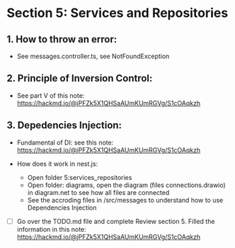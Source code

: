 # Section 5: Services and Repositories

## 1. How to throw an error:

- See messages.controller.ts, see NotFoundException

## 2. Principle of Inversion Control:

- See part V of this note: https://hackmd.io/@jPFZk5X1QHSaAUmKUmRGVg/S1cOAqkzh

## 3. Depedencies Injection:

- Fundamental of DI: see this note: https://hackmd.io/@jPFZk5X1QHSaAUmKUmRGVg/S1cOAqkzh

- How does it work in nest.js:

  - Open folder 5:services_repositories
  - Open folder: diagrams, open the diagram (files connections.drawio) in diagram.net to see how all files are connected
  - See the accroding files in /src/messages to understand how to use Dependencies Injection

- [ ] Go over the TODO.md file and complete Review section 5. Filled the information in this note: https://hackmd.io/@jPFZk5X1QHSaAUmKUmRGVg/S1cOAqkzh
